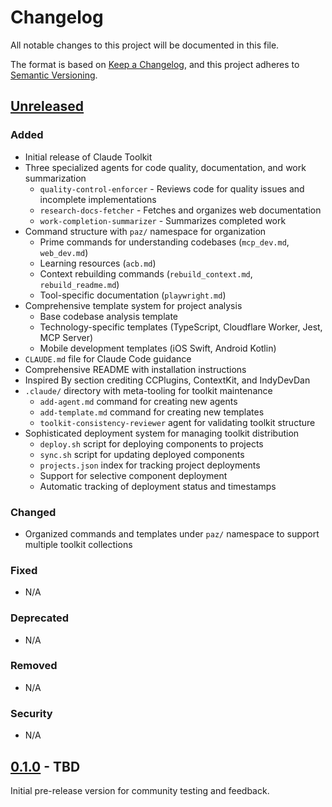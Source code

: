 # Changelog

All notable changes to this project will be documented in this file.

The format is based on [Keep a Changelog](https://keepachangelog.com/en/1.1.0/),
and this project adheres to [Semantic Versioning](https://semver.org/spec/v2.0.0.html).

## [Unreleased]

### Added
- Initial release of Claude Toolkit
- Three specialized agents for code quality, documentation, and work summarization
  - `quality-control-enforcer` - Reviews code for quality issues and incomplete implementations
  - `research-docs-fetcher` - Fetches and organizes web documentation
  - `work-completion-summarizer` - Summarizes completed work
- Command structure with `paz/` namespace for organization
  - Prime commands for understanding codebases (`mcp_dev.md`, `web_dev.md`)
  - Learning resources (`acb.md`)
  - Context rebuilding commands (`rebuild_context.md`, `rebuild_readme.md`)
  - Tool-specific documentation (`playwright.md`)
- Comprehensive template system for project analysis
  - Base codebase analysis template
  - Technology-specific templates (TypeScript, Cloudflare Worker, Jest, MCP Server)
  - Mobile development templates (iOS Swift, Android Kotlin)
- `CLAUDE.md` file for Claude Code guidance
- Comprehensive README with installation instructions
- Inspired By section crediting CCPlugins, ContextKit, and IndyDevDan
- `.claude/` directory with meta-tooling for toolkit maintenance
  - `add-agent.md` command for creating new agents
  - `add-template.md` command for creating new templates
  - `toolkit-consistency-reviewer` agent for validating toolkit structure
- Sophisticated deployment system for managing toolkit distribution
  - `deploy.sh` script for deploying components to projects
  - `sync.sh` script for updating deployed components
  - `projects.json` index for tracking project deployments
  - Support for selective component deployment
  - Automatic tracking of deployment status and timestamps

### Changed
- Organized commands and templates under `paz/` namespace to support multiple toolkit collections

### Fixed
- N/A

### Deprecated
- N/A

### Removed
- N/A

### Security
- N/A

## [0.1.0] - TBD

Initial pre-release version for community testing and feedback.

[Unreleased]: https://github.com/[username]/claude-toolkit/compare/v0.1.0...HEAD
[0.1.0]: https://github.com/[username]/claude-toolkit/releases/tag/v0.1.0